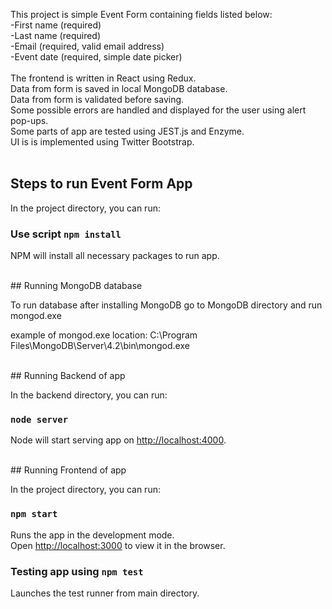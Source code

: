 This project is simple Event Form containing fields listed below:<br />
-First name (required)<br />
-Last name (required)<br />
-Email (required, valid email address)<br />
-Event date (required, simple date picker)<br />
<br />
The frontend is written in React using Redux.<br />
Data from form is saved in local MongoDB database.<br />
Data from form is validated before saving.<br />
Some possible errors are handled and displayed for the user using alert pop-ups.<br />
Some parts of app are tested using JEST.js and Enzyme.<br />
UI is is implemented using Twitter Bootstrap.<br />
<br />

## Steps to run Event Form App

In the project directory, you can run:

### Use script `npm install`

NPM will install all necessary packages to run app.<br />

<br />
## Running MongoDB database

To run database after installing MongoDB go to MongoDB directory and run mongod.exe

example of mongod.exe location: C:\Program Files\MongoDB\Server\4.2\bin\mongod.exe

<br />
## Running Backend of app

In the backend directory, you can run:

### `node server`

Node will start serving app on [http://localhost:4000](http://localhost:4000).<br />

<br />
## Running Frontend of app

In the project directory, you can run:

### `npm start`

Runs the app in the development mode.<br />
Open [http://localhost:3000](http://localhost:3000) to view it in the browser.

### Testing app using `npm test`

Launches the test runner from main directory.<br />
